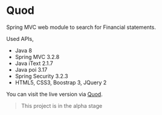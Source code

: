 Quod
==========================

Spring MVC web module to search for Financial statements.

Used APIs,

- Java 8
- Spring MVC 3.2.8
- Java iText 2.1.7
- Java poi 3.17
- Spring Security 3.2.3
- HTML5, CSS3, Boostrap 3, JQuery 2

You can visit the live version via [Quod](http://quod.onrender.com).


> This project is in the alpha stage
